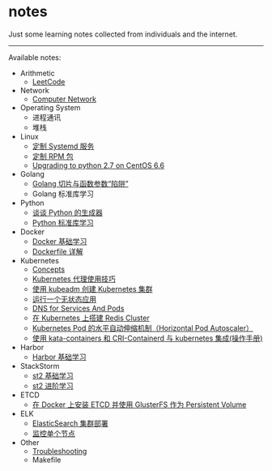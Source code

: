 # notes
Just some learning notes collected from individuals and the internet.

---

Available notes:

- Arithmetic
    - [LeetCode](https://github.com/rosenlo/notes/tree/master/arithmetic/leetcode)
- Network
    - [Computer Network](https://github.com/RosenLo/notes/blob/master/network/computer_network.md)
- Operating System
    - 进程通讯
    - 堆栈
- Linux
    - [定制 Systemd 服务](https://github.com/RosenLo/notes/blob/master/Linux/custom_es_agent_service.md)
    - [定制 RPM 包](https://github.com/RosenLo/notes/blob/master/ELK/ElasticSearch/elasticsearch_package_step.md)
    - [Upgrading to python 2.7 on CentOS 6.6](https://github.com/RosenLo/notes/blob/master/Linux/Upgrading_to_python_2.7_on_Centos_6.6.md)
- Golang
	- [Golang 切片与函数参数“陷阱”](https://github.com/RosenLo/notes/blob/master/golang/docs/slice_with_array.md)
    - Golang 标准库学习
- Python
	- [谈谈 Python 的生成器](https://github.com/RosenLo/notes/blob/master/python/docs/talk_yield.md)
    - [Python 标准库学习](https://github.com/RosenLo/notes/blob/master/python/python_standard_library.md)
- Docker
    - [Docker 基础学习](https://github.com/RosenLo/notes/blob/master/docker/getting_started.md)
    - [Dockerfile 详解](https://github.com/RosenLo/notes/blob/master/docker/dockerfile_details.md)
- Kubernetes
	- [Concepts](https://github.com/RosenLo/notes/blob/master/k8s/concepts.md)
	- [Kubernetes 代理使用技巧](https://github.com/RosenLo/notes/blob/master/k8s/k8s_proxy.md)
    - [使用 kubeadm 创建 Kubernetes 集群](https://github.com/RosenLo/notes/blob/master/k8s/create_highly_available_clusters_with_kubeadm.md)
    - [运行一个无状态应用](https://github.com/RosenLo/notes/blob/master/k8s/run_stateless_application_deployment.md)
    - [DNS for Services And Pods](https://github.com/RosenLo/notes/blob/master/k8s/dns_pod_service.md)
    - [在 Kubernetes 上搭建 Redis Cluster](https://github.com/RosenLo/notes/blob/master/k8s/deploy_redis_cluster_on_kubernetes.md)
    - [Kubernetes Pod 的水平自动伸缩机制（Horizontal Pod Autoscaler）](https://github.com/RosenLo/notes/blob/master/k8s/horizontal_pod_autoscaler.md)
    - [使用 kata-containers 和 CRI-Containerd 与 kubernetes 集成(操作手册)](https://github.com/RosenLo/notes/blob/master/k8s/how_to_use_kata_and_conatnerd_with_kubernetes_handbook.md)
- Harbor
    - [Harbor 基础学习](https://github.com/RosenLo/notes/blob/master/harbor/getting_started.md)
- StackStorm
    - [st2 基础学习](https://github.com/RosenLo/notes/blob/master/stackstorm/getting_started.md)
    - [st2 进阶学习](https://github.com/RosenLo/notes/blob/master/stackstorm/advanced.md)
- ETCD
    - [ 在 Docker 上安装 ETCD 并使用 GlusterFS 作为 Persistent Volume](https://github.com/RosenLo/notes/blob/master/etcd/install_and_deploy_etcd_on_docker.md)
- ELK
	- [ElasticSearch 集群部署](https://github.com/RosenLo/notes/blob/master/ELK/ElasticSearch/elasticsearch_cluster_deploy.md)
	- [监控单个节点](https://github.com/RosenLo/notes/blob/master/ELK/ElasticSearch/monitor_individual_nodes.md)
- Other
    - [Troubleshooting](https://github.com/RosenLo/notes/blob/master/other/troubleshooting.md)
    - Makefile
